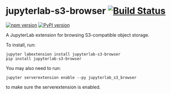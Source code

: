 # jupyterlab-s3-browser [![Build Status](https://travis-ci.org/IBM/jupyterlab-s3-browser.svg?branch=master)](https://travis-ci.org/IBM/jupyterlab-s3-browser)

[![npm version](https://badge.fury.io/js/jupyterlab-s3-browser.svg)](https://badge.fury.io/js/jupyterlab-s3-browser) [![PyPI version](https://badge.fury.io/py/jupyterlab-s3-browser.svg)](https://badge.fury.io/py/jupyterlab-s3-browser)

A JupyterLab extension for browsing S3-compatible object storage.

To install, run:

```
jupyter labextension install jupyterlab-s3-browser
pip install jupyterlab-s3-browser
```

You may also need to run:
```
jupyter serverextension enable --py jupyterlab_s3_browser
```
to make sure the serverextension is enabled.
